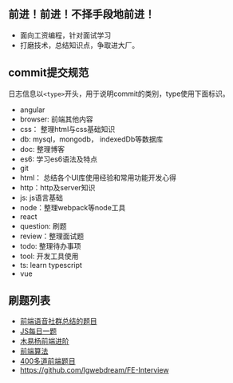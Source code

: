 
## 前进！前进！不择手段地前进！
+ 面向工资编程，针对面试学习
+ 打磨技术，总结知识点，争取进大厂。

## commit提交规范
日志信息以`<type>`开头，用于说明commit的类别，type使用下面标识。
+ angular
+ browser: 前端其他内容
+ css： 整理html与css基础知识
+ db: mysql，mongodb， indexedDb等数据库
+ doc: 整理博客
+ es6: 学习es6语法及特点
+ git
+ html： 总结各个UI库使用经验和常用功能开发心得
+ http：http及server知识
+ js: js语言基础
+ node：整理webpack等node工具
+ react
+ question: 刷题
+ review：整理面试题
+ todo: 整理待办事项
+ tool: 开发工具使用
+ ts: learn typescript
+ vue


## 刷题列表
+ [前端语音社群总结的题目](https://github.com/febobo/web-interview)
+ [JS每日一题](https://github.com/lydiahallie/javascript-questions)
+ [木易杨前端进阶](https://github.com/Advanced-Frontend/Daily-Interview-Question)
+ [前端算法](https://github.com/sisterAn/JavaScript-Algorithms)
+ [400多道前端题目](https://github.com/sudheerj/javascript-interview-questions)
+ https://github.com/lgwebdream/FE-Interview